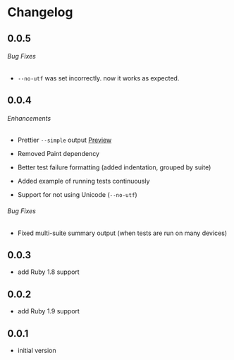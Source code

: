# Changelog

## 0.0.5

###### Bug Fixes

* `--no-utf` was set incorrectly. now it works as expected.


## 0.0.4

###### Enhancements

* Prettier `--simple` output
  [Preview](https://travis-ci.org/allending/Kiwi/builds/15190533)

* Removed Paint dependency

* Better test failure formatting (added indentation, grouped by suite)

* Added example of running tests continuously

* Support for not using Unicode (`--no-utf`)

###### Bug Fixes

* Fixed multi-suite summary output (when tests are run on many devices)


## 0.0.3

- add Ruby 1.8 support

## 0.0.2

- add Ruby 1.9 support

## 0.0.1

- initial version
